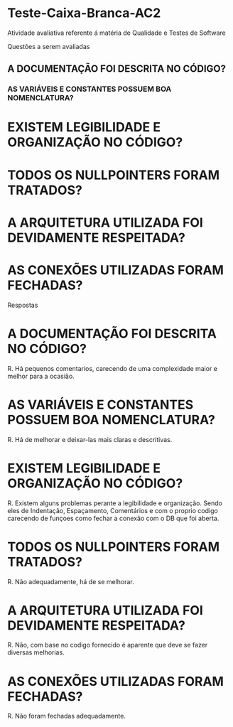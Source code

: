 # Teste-Caixa-Branca-AC2
Atividade avaliativa referente á matéria de Qualidade e Testes de Software

Questões a serem avaliadas
## A DOCUMENTAÇÃO FOI DESCRITA NO CÓDIGO?
### AS VARIÁVEIS E CONSTANTES POSSUEM BOA NOMENCLATURA?
# EXISTEM LEGIBILIDADE E ORGANIZAÇÃO NO CÓDIGO?
# TODOS OS NULLPOINTERS FORAM TRATADOS?
# A ARQUITETURA UTILIZADA FOI DEVIDAMENTE RESPEITADA?
# AS CONEXÕES UTILIZADAS FORAM FECHADAS?

Respostas 
# A DOCUMENTAÇÃO FOI DESCRITA NO CÓDIGO?
R. Há pequenos comentarios, carecendo de uma complexidade maior e melhor para a ocasião.


# AS VARIÁVEIS E CONSTANTES POSSUEM BOA NOMENCLATURA?
R. Há de melhorar e deixar-las mais claras e descritivas.


# EXISTEM LEGIBILIDADE E ORGANIZAÇÃO NO CÓDIGO?
R. Existem alguns problemas perante a legibilidade e organização. Sendo eles de Indentação, Espaçamento, Comentários e com o proprio codigo carecendo de funçoes como fechar a conexão com o DB que foi aberta.


# TODOS OS NULLPOINTERS FORAM TRATADOS?
R. Não adequadamente, há de se melhorar.


# A ARQUITETURA UTILIZADA FOI DEVIDAMENTE RESPEITADA?
R. Não, com base no codigo fornecido é aparente que deve se fazer diversas melhorias.


# AS CONEXÕES UTILIZADAS FORAM FECHADAS?
R. Não foram fechadas adequadamente. 
